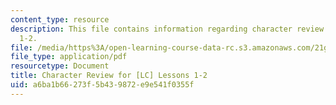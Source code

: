 ```yaml
---
content_type: resource
description: This file contains information regarding character review for [LC] lessons
  1-2.
file: /media/https%3A/open-learning-course-data-rc.s3.amazonaws.com/21g-107-chinese-i-streamlined-fall-2014/a6ba1b66273f5b439872e9e541f0355f_MIT21G_107F14_Chars1-2rev.pdf
file_type: application/pdf
resourcetype: Document
title: Character Review for [LC] Lessons 1-2
uid: a6ba1b66-273f-5b43-9872-e9e541f0355f
---
```

